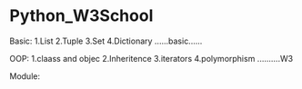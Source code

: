 # Python_W3School
Basic:
    1.List
    2.Tuple
    3.Set
    4.Dictionary
    ......basic......

OOP:
    1.claass and objec
    2.Inheritence
    3.iterators
    4.polymorphism
    ..........W3

Module:
